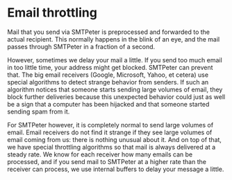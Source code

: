 # Email throttling

Mail that you send via SMTPeter is preprocessed and forwarded to the
actual recipient. This normally happens in the blink of an eye, and
the mail passes through SMTPeter in a fraction of a second.

However, sometimes we delay your mail a little. If 
you send too much email in too little time, your address might get blocked.
SMTPeter can prevent that. The big email receivers (Google, Microsoft, Yahoo,
et cetera) use special algorithms to detect strange behavior from senders. 
If such an algorithm notices that someone starts sending large volumes 
of email, they block further deliveries because this unexpected behavior
could just as well be a sign that a computer has been hijacked and 
that someone started sending spam from it.

For SMTPeter however, it is completely normal to send large volumes of 
email. Email receivers do not find it strange if they see large volumes
of email coming from us: there is nothing unusual about it. And on top 
of that, we have special throttling algorithms so that mail is always 
delivered at a steady rate. We know for each receiver how many emails 
can be processed, and if you send mail to SMTPeter at a higher rate than
the receiver can process, we use internal buffers to delay your
message a little.

